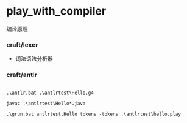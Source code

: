 # play_with_compiler
编译原理

### craft/lexer  

- 词法语法分析器

### craft/antlr  

```

.\antlr.bat .\antlrtest\Hello.g4

javac .\antlrtest\Hello*.java

.\grun.bat antlrtest.Hello tokens -tokens .\antlrtest\hello.play

```
